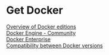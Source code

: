 # Get Docker
[Overview of Docker editions]()  
[Docker Engine - Community](1/2.md)  
[Docker Enterprise]()  
[Compatibility between Docker versions]()  